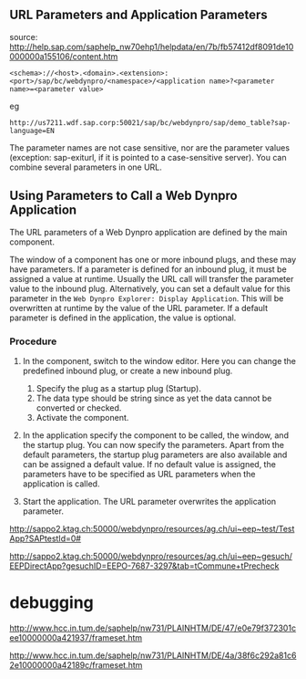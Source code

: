 

## URL Parameters and Application Parameters

source: http://help.sap.com/saphelp_nw70ehp1/helpdata/en/7b/fb57412df8091de10000000a155106/content.htm

```curl
<schema>://<host>.<domain>.<extension>:<port>/sap/bc/webdynpro/<namespace>/<application name>?<parameter name>=<parameter value>
```

eg

```curl
http://us7211.wdf.sap.corp:50021/sap/bc/webdynpro/sap/demo_table?sap-language=EN
```

The parameter names are not case sensitive, nor are the parameter values (exception: sap-exiturl, if it is pointed to a case-sensitive server). You can combine several parameters in one URL.


## Using Parameters to Call a Web Dynpro Application

The URL parameters of a Web Dynpro application are defined by the main component.

The window of a component has one or more inbound plugs, and these may have parameters. If a parameter is defined for an inbound plug, it must be assigned a value at runtime. Usually the URL call will transfer the parameter value to the inbound plug. Alternatively, you can set a default value for this parameter in the `Web Dynpro Explorer: Display Application`. This will be overwritten at runtime by the value of the URL parameter. If a default parameter is defined in the application, the value is optional.


### Procedure

1. In the component, switch to the window editor. Here you can change the predefined inbound plug, or create a new inbound plug.

	1. Specify the plug as a startup plug (Startup).
	2. The data type should be string since as yet the data cannot be converted or checked.
	3. Activate the component.

2. In the application specify the component to be called, the window, and the startup plug. You can now specify the parameters.
Apart from the default parameters, the startup plug parameters are also available and can be assigned a default value. If no default value is assigned, the parameters have to be specified as URL parameters when the application is called.

3. Start the application.
The URL parameter overwrites the application parameter.


http://sappo2.ktag.ch:50000/webdynpro/resources/ag.ch/ui~eep~test/TestApp?SAPtestId=0#

http://sappo2.ktag.ch:50000/webdynpro/resources/ag.ch/ui~eep~gesuch/EEPDirectApp?gesuchID=EEPO-7687-3297&tab=tCommune+tPrecheck



# debugging

http://www.hcc.in.tum.de/saphelp/nw731/PLAINHTM/DE/47/e0e79f372301cee10000000a421937/frameset.htm

http://www.hcc.in.tum.de/saphelp/nw731/PLAINHTM/DE/4a/38f6c292a81c62e10000000a42189c/frameset.htm
